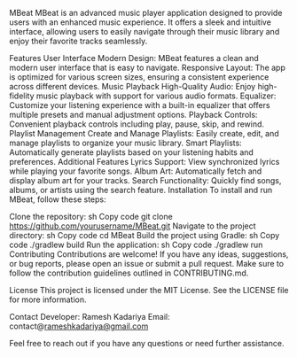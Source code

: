 MBeat
MBeat is an advanced music player application designed to provide users with an enhanced music experience. It offers a sleek and intuitive interface, allowing users to easily navigate through their music library and enjoy their favorite tracks seamlessly.

Features
User Interface
Modern Design: MBeat features a clean and modern user interface that is easy to navigate.
Responsive Layout: The app is optimized for various screen sizes, ensuring a consistent experience across different devices.
Music Playback
High-Quality Audio: Enjoy high-fidelity music playback with support for various audio formats.
Equalizer: Customize your listening experience with a built-in equalizer that offers multiple presets and manual adjustment options.
Playback Controls: Convenient playback controls including play, pause, skip, and rewind.
Playlist Management
Create and Manage Playlists: Easily create, edit, and manage playlists to organize your music library.
Smart Playlists: Automatically generate playlists based on your listening habits and preferences.
Additional Features
Lyrics Support: View synchronized lyrics while playing your favorite songs.
Album Art: Automatically fetch and display album art for your tracks.
Search Functionality: Quickly find songs, albums, or artists using the search feature.
Installation
To install and run MBeat, follow these steps:

Clone the repository:
sh
Copy code
git clone https://github.com/yourusername/MBeat.git
Navigate to the project directory:
sh
Copy code
cd MBeat
Build the project using Gradle:
sh
Copy code
./gradlew build
Run the application:
sh
Copy code
./gradlew run
Contributing
Contributions are welcome! If you have any ideas, suggestions, or bug reports, please open an issue or submit a pull request. Make sure to follow the contribution guidelines outlined in CONTRIBUTING.md.

License
This project is licensed under the MIT License. See the LICENSE file for more information.

Contact
Developer: Ramesh Kadariya
Email: contact@rameshkadariya@gmail.com

Feel free to reach out if you have any questions or need further assistance.

